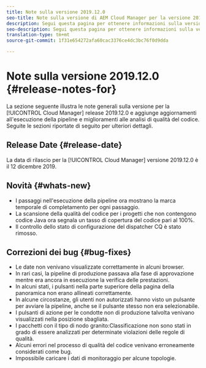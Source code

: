 ```yaml
---
title: Note sulla versione 2019.12.0
seo-title: Note sulla versione di AEM Cloud Manager per la versione 2019.12.0
description: Segui questa pagina per ottenere informazioni sulla versione 2019.12.0 di Cloud Manager.
seo-description: Segui questa pagina per ottenere informazioni sulla versione 2019.12.0 di AEM Cloud Manager.
translation-type: tm+mt
source-git-commit: 1f31e654272afa60cac3376ce4dc3bc76f0d9dda

---
```


# Note sulla versione 2019.12.0 {#release-notes-for}

La sezione seguente illustra le note generali sulla versione per la [!UICONTROL Cloud Manager] release 2019.12.0 e aggiunge aggiornamenti all'esecuzione della pipeline e miglioramenti alle analisi di qualità del codice.
Seguite le sezioni riportate di seguito per ulteriori dettagli.

## Release Date {#release-date}

La data di rilascio per la [!UICONTROL Cloud Manager] versione 2019.12.0 è il 12 dicembre 2019.

## Novità {#whats-new}

* I passaggi nell'esecuzione della pipeline ora mostrano la marca temporale di completamento per ogni passaggio.
* La scansione della qualità del codice per i progetti che non contengono codice Java ora segnala un tasso di copertura del codice pari al 100%.
* Il controllo dello stato di configurazione del dispatcher CQ è stato rimosso.


## Correzioni dei bug {#bug-fixes}

* Le date non venivano visualizzate correttamente in alcuni browser.
* In rari casi, la pipeline di produzione passava alla fase di approvazione mentre era ancora in esecuzione la verifica delle prestazioni.
* In alcuni stati, i pulsanti nella parte superiore della pagina della panoramica non erano allineati correttamente.
* In alcune circostanze, gli utenti non autorizzati hanno visto un pulsante per avviare la pipeline, anche se il pulsante stesso non era selezionabile.
* I pulsanti di azione per le condotte non di produzione talvolta venivano visualizzati nella posizione sbagliata.
* I pacchetti con il tipo di nodo granito:Classificazione non sono stati in grado di essere analizzati per determinate violazioni delle regole di qualità.
* Alcuni errori nel processo di qualità del codice venivano erroneamente considerati come bug.
* Impossibile caricare i dati di monitoraggio per alcune topologie.
